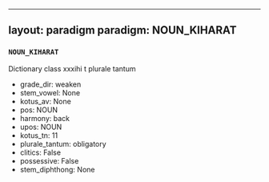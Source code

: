 
---
layout: paradigm
paradigm: NOUN_KIHARAT
---
### ` NOUN_KIHARAT `

Dictionary class xxxihi t plurale tantum
* grade_dir: weaken
* stem_vowel: None
* kotus_av: None
* pos: NOUN
* harmony: back
* upos: NOUN
* kotus_tn: 11
* plurale_tantum: obligatory
* clitics: False
* possessive: False
* stem_diphthong: None
